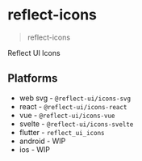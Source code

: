 # reflect-icons
> reflect-icons

Reflect UI Icons



## Platforms
- web svg - `@reflect-ui/icons-svg`
- react - `@reflect-ui/icons-react`
- vue - `@reflect-ui/icons-vue`
- svelte - `@reflect-ui/icons-svelte`
- flutter - `reflect_ui_icons`
- android - WIP
- ios - WIP
